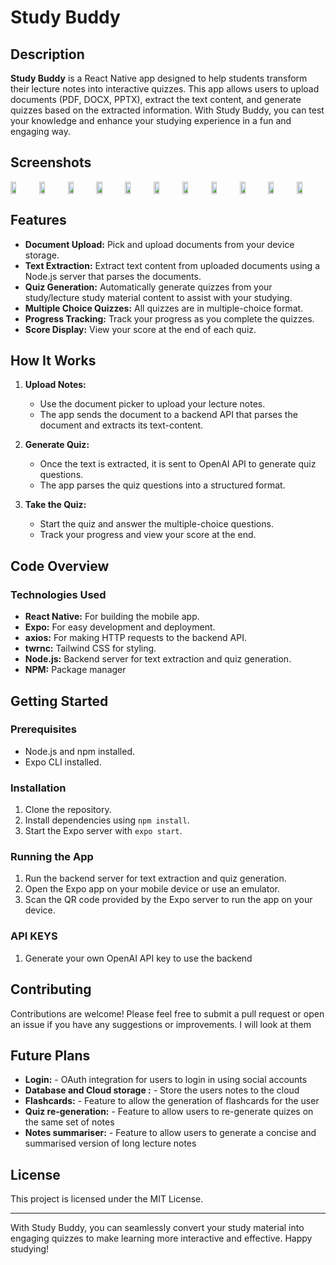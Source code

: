 # Study Buddy

## Description

**Study Buddy** is a React Native app designed to help students transform their lecture notes into interactive quizzes. This app allows users to upload documents (PDF, DOCX, PPTX), extract the text content, and generate quizzes based on the extracted information. With Study Buddy, you can test your knowledge and enhance your studying experience in a fun and engaging way.

## Screenshots

<div style="display:flex;" >

<img src="/StudyBuddy/assets/screenshots/1.PNG" width="20%" >
<img src="/StudyBuddy/assets/screenshots/2.PNG" width="20%" >
<img src="/StudyBuddy/assets/screenshots/3.PNG" width="20%" >
<img src="/StudyBuddy/assets/screenshots/4.PNG" width="20%" >
<img src="/StudyBuddy/assets/screenshots/5.PNG" width="20%" >
<img src="/StudyBuddy/assets/screenshots/6.PNG" width="20%" >
<img src="/StudyBuddy/assets/screenshots/6.PNG" width="20%" >
<img src="/StudyBuddy/assets/screenshots/7.PNG" width="20%" >
<img src="/StudyBuddy/assets/screenshots/8.PNG" width="20%" >
<img src="/StudyBuddy/assets/screenshots/9.PNG" width="20%" >
<img src="/StudyBuddy/assets/screenshots/10.PNG" width="20%" >

</div>

## Features

- **Document Upload:** Pick and upload documents from your device storage.
- **Text Extraction:** Extract text content from uploaded documents using a Node.js server that parses the documents.
- **Quiz Generation:** Automatically generate quizzes from your study/lecture study material content to assist with your studying.
- **Multiple Choice Quizzes:** All quizzes are in multiple-choice format.
- **Progress Tracking:** Track your progress as you complete the quizzes.
- **Score Display:** View your score at the end of each quiz.

## How It Works

1. **Upload Notes:**

   - Use the document picker to upload your lecture notes.
   - The app sends the document to a backend API that parses the document and extracts its text-content.

2. **Generate Quiz:**

   - Once the text is extracted, it is sent to OpenAI API to generate quiz questions.
   - The app parses the quiz questions into a structured format.

3. **Take the Quiz:**
   - Start the quiz and answer the multiple-choice questions.
   - Track your progress and view your score at the end.

## Code Overview

### Technologies Used

- **React Native:** For building the mobile app.
- **Expo:** For easy development and deployment.
- **axios:** For making HTTP requests to the backend API.
- **twrnc:** Tailwind CSS for styling.
- **Node.js:** Backend server for text extraction and quiz generation.
- **NPM:** Package manager

## Getting Started

### Prerequisites

- Node.js and npm installed.
- Expo CLI installed.

### Installation

1. Clone the repository.
2. Install dependencies using `npm install`.
3. Start the Expo server with `expo start`.

### Running the App

1. Run the backend server for text extraction and quiz generation.
2. Open the Expo app on your mobile device or use an emulator.
3. Scan the QR code provided by the Expo server to run the app on your device.

### API KEYS

1. Generate your own OpenAI API key to use the backend

## Contributing

Contributions are welcome! Please feel free to submit a pull request or open an issue if you have any suggestions or improvements. I will look at them

## Future Plans

- **Login:** - OAuth integration for users to login in using social accounts
- **Database and Cloud storage :** - Store the users notes to the cloud
- **Flashcards:** - Feature to allow the generation of flashcards for the user
- **Quiz re-generation:** - Feature to allow users to re-generate quizes on the same set of notes
- **Notes summariser:** - Feature to allow users to generate a concise and summarised version of long lecture notes

## License

This project is licensed under the MIT License.

---

With Study Buddy, you can seamlessly convert your study material into engaging quizzes to make learning more interactive and effective. Happy studying!
